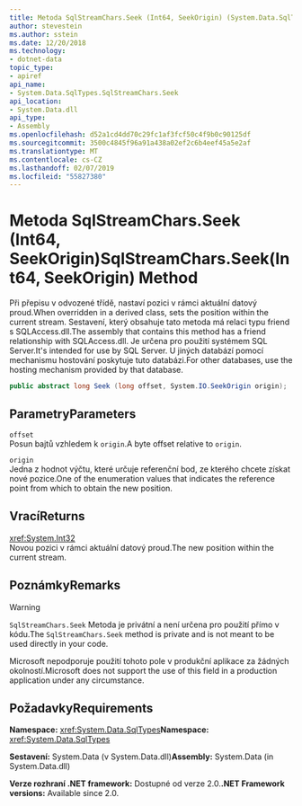 ```yaml
---
title: Metoda SqlStreamChars.Seek (Int64, SeekOrigin) (System.Data.SqlTypes)
author: stevestein
ms.author: sstein
ms.date: 12/20/2018
ms.technology:
- dotnet-data
topic_type:
- apiref
api_name:
- System.Data.SqlTypes.SqlStreamChars.Seek
api_location:
- System.Data.dll
api_type:
- Assembly
ms.openlocfilehash: d52a1cd4dd70c29fc1af3fcf50c4f9b0c90125df
ms.sourcegitcommit: 3500c4845f96a91a438a02ef2c6b4eef45a5e2af
ms.translationtype: MT
ms.contentlocale: cs-CZ
ms.lasthandoff: 02/07/2019
ms.locfileid: "55827380"
---
```

# <a name="sqlstreamcharsseekint64-seekorigin-method"></a><span data-ttu-id="2e39c-102">Metoda SqlStreamChars.Seek (Int64, SeekOrigin)</span><span class="sxs-lookup"><span data-stu-id="2e39c-102">SqlStreamChars.Seek(Int64, SeekOrigin) Method</span></span>

<span data-ttu-id="2e39c-103">Při přepisu v odvozené třídě, nastaví pozici v rámci aktuální datový proud.</span><span class="sxs-lookup"><span data-stu-id="2e39c-103">When overridden in a derived class, sets the position within the current stream.</span></span> <span data-ttu-id="2e39c-104">Sestavení, který obsahuje tato metoda má relaci typu friend s SQLAccess.dll.</span><span class="sxs-lookup"><span data-stu-id="2e39c-104">The assembly that contains this method has a friend relationship with SQLAccess.dll.</span></span> <span data-ttu-id="2e39c-105">Je určena pro použití systémem SQL Server.</span><span class="sxs-lookup"><span data-stu-id="2e39c-105">It's intended for use by SQL Server.</span></span> <span data-ttu-id="2e39c-106">U jiných databází pomocí mechanismu hostování poskytuje tuto databázi.</span><span class="sxs-lookup"><span data-stu-id="2e39c-106">For other databases, use the hosting mechanism provided by that database.</span></span>

```csharp
public abstract long Seek (long offset, System.IO.SeekOrigin origin);
```

## <a name="parameters"></a><span data-ttu-id="2e39c-107">Parametry</span><span class="sxs-lookup"><span data-stu-id="2e39c-107">Parameters</span></span>

`offset`\
<span data-ttu-id="2e39c-108">Posun bajtů vzhledem k `origin`.</span><span class="sxs-lookup"><span data-stu-id="2e39c-108">A byte offset relative to `origin`.</span></span>

`origin`\
<span data-ttu-id="2e39c-109">Jedna z hodnot výčtu, které určuje referenční bod, ze kterého chcete získat nové pozice.</span><span class="sxs-lookup"><span data-stu-id="2e39c-109">One of the enumeration values that indicates the reference point from which to obtain the new position.</span></span>

## <a name="returns"></a><span data-ttu-id="2e39c-110">Vrací</span><span class="sxs-lookup"><span data-stu-id="2e39c-110">Returns</span></span>

<xref:System.Int32>\
<span data-ttu-id="2e39c-111">Novou pozici v rámci aktuální datový proud.</span><span class="sxs-lookup"><span data-stu-id="2e39c-111">The new position within the current stream.</span></span>

## <a name="remarks"></a><span data-ttu-id="2e39c-112">Poznámky</span><span class="sxs-lookup"><span data-stu-id="2e39c-112">Remarks</span></span>

> [!WARNING]
> <span data-ttu-id="2e39c-113">`SqlStreamChars.Seek` Metoda je privátní a není určena pro použití přímo v kódu.</span><span class="sxs-lookup"><span data-stu-id="2e39c-113">The `SqlStreamChars.Seek` method is private and is not meant to be used directly in your code.</span></span>
>
> <span data-ttu-id="2e39c-114">Microsoft nepodporuje použití tohoto pole v produkční aplikace za žádných okolností.</span><span class="sxs-lookup"><span data-stu-id="2e39c-114">Microsoft does not support the use of this field in a production application under any circumstance.</span></span>

## <a name="requirements"></a><span data-ttu-id="2e39c-115">Požadavky</span><span class="sxs-lookup"><span data-stu-id="2e39c-115">Requirements</span></span>

<span data-ttu-id="2e39c-116">**Namespace:** <xref:System.Data.SqlTypes></span><span class="sxs-lookup"><span data-stu-id="2e39c-116">**Namespace:** <xref:System.Data.SqlTypes></span></span>

<span data-ttu-id="2e39c-117">**Sestavení:** System.Data (v System.Data.dll)</span><span class="sxs-lookup"><span data-stu-id="2e39c-117">**Assembly:** System.Data (in System.Data.dll)</span></span>

<span data-ttu-id="2e39c-118">**Verze rozhraní .NET framework:** Dostupné od verze 2.0.</span><span class="sxs-lookup"><span data-stu-id="2e39c-118">**.NET Framework versions:** Available since 2.0.</span></span>